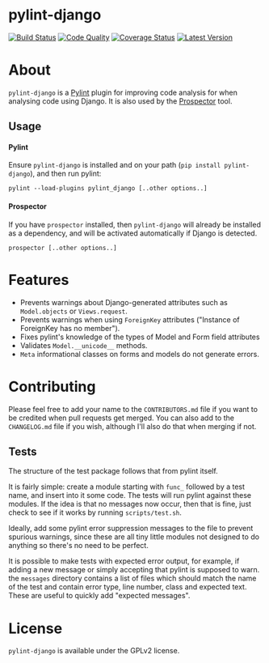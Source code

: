 pylint-django
=============

[![Build Status](https://travis-ci.org/PyCQA/pylint-django.svg?branch=master)](https://travis-ci.org/PyCQA/pylint-django)
[![Code Quality](https://landscape.io/github/landscapeio/pylint-django/master/landscape.png)](https://landscape.io/github/landscapeio/pylint-django)
[![Coverage Status](https://coveralls.io/repos/PyCQA/pylint-django/badge.svg)](https://coveralls.io/r/PyCQA/pylint-django)
[![Latest Version](https://img.shields.io/pypi/v/pylint-django.svg)](https://pypi.python.org/pypi/pylint-django)

# About

`pylint-django` is a [Pylint](http://pylint.org) plugin for improving code analysis for when analysing code using Django. It is also used by the [Prospector](https://github.com/landscapeio/prospector) tool.

## Usage

#### Pylint

Ensure `pylint-django` is installed and on your path (`pip install pylint-django`), and then run pylint:

```
pylint --load-plugins pylint_django [..other options..]
```

#### Prospector

If you have `prospector` installed, then `pylint-django` will already be installed as a dependency, and will be activated automatically if Django is detected.

```
prospector [..other options..]
```

# Features

* Prevents warnings about Django-generated attributes such as `Model.objects` or `Views.request`.
* Prevents warnings when using `ForeignKey` attributes ("Instance of ForeignKey has no <x> member").
* Fixes pylint's knowledge of the types of Model and Form field attributes
* Validates `Model.__unicode__` methods.
* `Meta` informational classes on forms and models do not generate errors.

# Contributing

Please feel free to add your name to the `CONTRIBUTORS.md` file if you want to be
credited when pull requests get merged. You can also add to the `CHANGELOG.md` file
if you wish, although I'll also do that when merging if not.

## Tests

The structure of the test package follows that from pylint itself.

It is fairly simple: create a module starting with `func_` followed by
a test name, and insert into it some code. The tests will run pylint
 against these modules. If the idea is that no messages now occur, then
 that is fine, just check to see if it works by running `scripts/test.sh`.

Ideally, add some pylint error suppression messages to the file to prevent
spurious warnings, since these are all tiny little modules not designed to
do anything so there's no need to be perfect.

It is possible to make tests with expected error output, for example, if
adding a new message or simply accepting that pylint is supposed to warn.
the `messages` directory contains a list of files which should match the
name of the test and contain error type, line number, class and expected text.
These are useful to quickly add "expected messages".


# License

`pylint-django` is available under the GPLv2 license.